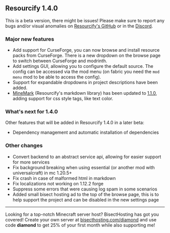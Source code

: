 ## Resourcify 1.4.0

This is a beta version, there might be issues!
Please make sure to report any bugs and/or visual anomalies on [Resourcify's GitHub](https://github.com/DeDiamondPro/Resourcify/issues) or in the [Discord](https://discord.gg/XtAuqsJWby).

### Major new features
- Add support for CurseForge, you can now browse and install resource packs from CurseForge. There is a new dropdown on the browse page to switch between CurseForge and modrinth.
- Add settings GUI, allowing you to configure the default source. The config can be accessed via the mod menu (on fabric you need the `mod menu` mod to be able to access the config).
- Support for expandable dropdowns in project descriptions have been added.
- [MineMark](https://github.com/DeDiamondPro/MineMark) (Resourcify's markdown library) has been updated to [1.1.0](https://github.com/DeDiamondPro/MineMark/releases/1.1.0), adding support for css style tags, like text color.

### What's next for 1.4.0
Other features that will be added in Resourcify 1.4.0 in a later beta:
- Dependency management and automatic installation of dependencies

### Other changes

- Convert backend to an abstract service api, allowing for easier support for more services
- Fix background breaking when using essential (or another mod with universalcraft) in mc 1.20.5+
- Fix crash in case of malformed html in markdown
- Fix localizations not working on 1.12.2 forge
- Suppress some errors that were causing log spam in some scenarios
- Added small bisect hosting ad to the top of the browse page, this is to help support the project and can be disabled in the new settings page

----------------------------------------------------------------------------------------------------

Looking for a top-notch Minecraft server host? BisectHosting has got you covered! Create your own server
at [bisecthosting.com/diamond](https://bisecthosting.com/diamond?r=resourcify+update) and use code **diamond** to get
25% of your first month while also supporting me!
